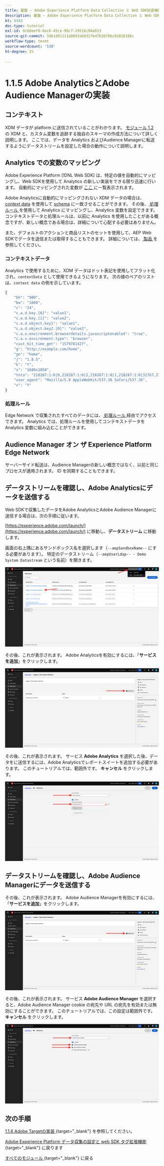 ```yaml
---
title: 基盤 – Adobe Experience Platform Data Collection と Web SDK拡張機能の設定 – Adobe AnalyticsとAdobe Audience Managerの実装
description: 基盤 – Adobe Experience Platform Data Collection と Web SDK拡張機能の設定 – Adobe AnalyticsとAdobe Audience Managerの実装
kt: 5342
doc-type: tutorial
exl-id: 9c60eef0-8ac6-45ce-96c7-19516c94a813
source-git-commit: 3d61d91111d8693ab031fbd7b26706c02818108c
workflow-type: tm+mt
source-wordcount: '538'
ht-degree: 1%

---
```


# 1.1.5 Adobe AnalyticsとAdobe Audience Managerの実装

## コンテキスト

XDM データが platform に送信されていることがわかります。 [ モジュール 1.2](./../dc1.2/data-ingestion.md) の XDM と、カスタム変数を追跡する独自のスキーマの作成方法について詳しく説明します。 ここでは、データを Analytics およびAudience Managerに転送するようにデータストリームを設定した場合の動作について説明します。

## Analytics での変数のマッピング

Adobe Experience Platform [!DNL Web SDK] は、特定の値を自動的にマッピングし、Web SDKを使用して Analytics の新しい実装をできる限り迅速に行います。 自動的にマッピングされた変数が [ ここ ](https://experienceleague.adobe.com/docs/experience-platform/edge/data-collection/adobe-analytics/automatically-mapped-vars.html?lang=ja#data-collection) に一覧表示されます。

Adobe Analyticsに自動的にマッピングされない XDM データの場合は、[context data](https://experienceleague.adobe.com/docs/analytics/implementation/vars/page-vars/contextdata.html?lang=ja) を使用して [schema](https://experienceleague.adobe.com/docs/experience-platform/xdm/schema/composition.html?lang=ja) に一致させることができます。 その後、[ 処理ルール ](https://experienceleague.adobe.com/docs/analytics/admin/admin-tools/processing-rules/processing-rules-configuration/t-processing-rules.html?lang=ja) を使用して Analytics にマッピングし、Analytics 変数を設定できます。 コンテキストデータと処理ルールは、以前に Analytics を使用したことがある概念ですが、新しい概念である場合は、詳細について心配する必要はありません。

また、デフォルトのアクションと商品リストのセットを使用して、AEP Web SDKでデータを送信または取得することもできます。 詳細については、[ 製品 ](https://experienceleague.adobe.com/docs/experience-platform/edge/data-collection/collect-commerce-data.html?lang=ja#data-collection) を参照してください。

### コンテキストデータ

Analytics で使用するために、XDM データはドット表記を使用してフラット化され、`contextData` として使用できるようになります。 次の値のペアのリストは、`context data` の例を示しています。

```javascript
{
    "bh": "900",
    "bw": "1680",
    "c": "24",
    "c.a.d.key.[0]": "value1",
    "c.a.d.key.[1]": "value2",
    "c.a.d.object.key1": "value1",
    "c.a.d.object.key2.[0]": "value2",
    "c.a.x.environment.browserdetails.javascriptenabled": "true",
    "c.a.x.environment.type": "browser",
    "cust_hit_time_gmt": "1579781427",
    "g": "http://example.com/home",
    "gn": "home",
    "j": "1.8.5",
    "k": "Y",
    "s": "1680x1050",
    "tnta": "218287:1:0|0,218287:1:0|2,218287:1:0|1,218287:1:0|32767,218287:1:01,218287:1:0|0,218287:1:0|1,218287:1:0|0,218287:1:0|1",
    "user_agent": "Mozilla/5.0 AppleWebKit/537.36 Safari/537.36",
    "v": "Y"
}
```

### 処理ルール

Edge Network で収集されたすべてのデータには、[ 処理ルール ](https://experienceleague.adobe.com/docs/analytics/admin/admin-tools/processing-rules/processing-rules-configuration/t-processing-rules.html?lang=ja) 経由でアクセスできます。 Analytics では、処理ルールを使用してコンテキストデータを Analytics 変数に組み込むことができます。

## Audience Manager オン ザ Experience Platform Edge Network

サーバーサイド転送は、Audience Managerの新しい概念ではなく、以前と同じプロセスが適用されます。 ID を同期することもできます。

## データストリームを確認し、Adobe Analyticsにデータを送信する

Web SDKで収集したデータをAdobe AnalyticsとAdobe Audience Managerに送信する場合は、次の手順に従います。

[https://experience.adobe.com/launch/](https://experience.adobe.com/launch/) に移動し、**データストリーム** に移動します。

画面の右上隅にあるサンドボックス名を選択します（`--aepSandboxName--` にする必要があります）。 特定のデータストリーム（`--aepUserLdap-- - Demo System Datastream` という名前）を開きます。

![ 左側のナビゲーションで「Edge設定」アイコンをクリック ](./images/edgeconfig1b.png)

その後、これが表示されます。 Adobe Analyticsを有効にするには、「**サービスを追加**」をクリックします。

![AEP デバッガー ](./images/aa2.png)

その後、これが表示されます。 サービス **Adobe Analytics** を選択した後、データをに送信するには、Adobe Analyticsでレポートスイートを追加する必要があります。 このチュートリアルでは、範囲外です。 **キャンセル** をクリックします。

![AEP デバッガー ](./images/aa3.png)

## データストリームを確認し、Adobe Audience Managerにデータを送信する

その後、これが表示されます。 Adobe Audience Managerを有効にするには、「**サービスを追加**」をクリックします。

![AEP デバッガー ](./images/aa2.png)

その後、これが表示されます。 サービス **Adobe Audience Manager** を選択すると、Adobe Audience Manager cookie の宛先や URL の宛先を有効または無効にすることができます。 このチュートリアルでは、この設定は範囲外です。 **キャンセル** をクリックします。

![AEP デバッガー ](./images/aam1.png)

## 次の手順

[1.1.6 Adobe Targetの実装 ](./ex6.md){target="_blank"} を参照してください。

[Adobe Experience Platform データ収集の設定と web SDK タグ拡張機能 ](./data-ingestion-launch-web-sdk.md){target="_blank"} に戻ります

[ すべてのモジュール ](./../../../../overview.md){target="_blank"} に戻る
